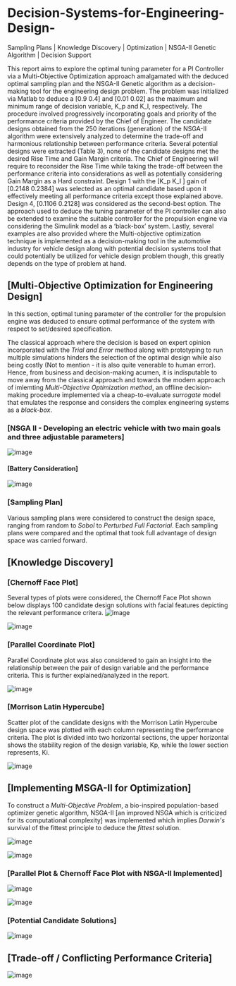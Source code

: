 # Decision-Systems-for-Engineering-Design-
Sampling Plans | Knowledge Discovery | Optimization | NSGA-II Genetic Algorithm | Decision Support

This report aims to explore the optimal tuning parameter for a PI Controller via a Multi-Objective Optimization approach amalgamated with the deduced optimal sampling plan and the NSGA-II Genetic algorithm as a decision-making tool for the engineering design problem. The problem was Initialized via Matlab to deduce a [0.9 0.4] and [0.01 0.02] as the maximum and minimum range of decision variable, K_p and K_I, respectively. The procedure involved progressively incorporating goals and priority of the performance criteria provided by the Chief of Engineer. The candidate designs obtained from the 250 iterations (generation) of the NSGA-II algorithm were extensively analyzed to determine the trade-off and harmonious relationship between performance criteria. Several potential designs were extracted (Table 3), none of the candidate designs met the desired Rise Time and Gain Margin criteria. The Chief of Engineering will require to reconsider the Rise Time while taking the trade-off between the performance criteria into considerations as well as potentially considering Gain Margin as a Hard constraint. Design 1 with the [K_p  K_I ] gain of [0.2148 0.2384] was selected as an optimal candidate based upon it effectively meeting all performance criteria except those explained above. Design 4, [0.1106 0.2128] was considered as the second-best option. The approach used to deduce the tuning parameter of the PI controller can also be extended to examine the suitable controller for the propulsion engine via considering the Simulink model as a ‘black-box’ system. Lastly, several examples are also provided where the Multi-objective optimization technique is implemented as a decision-making tool in the automotive industry for vehicle design along with potential decision systems tool that could potentially be utilized for vehicle design problem though, this greatly depends on the type of problem at hand. 

## [Multi-Objective Optimization for Engineering Design] 

In this section, optimal tuning parameter of the controller for the propulsion engine was deduced to ensure optimal performance of the system with respect to set/desired specification. 

The classical approach where the decision is based on expert opinion incorporated with the *Trial and Error* method along with prototyping to run multiple simulations hinders the selection of the optimal design while also being costly (Not to mention - it is also quite venerable to human error). Hence, from business and decision-making acumen, it is indisputable to move away from the classical approach and towards the modern approach of imlemting *Multi-Objective Optimization method*, an offline decision-making procedure implemented via a cheap-to-evaluate *surrogate* model that emulates the response and considers the complex engineering systems as a *black-box*. 

### [NSGA II - Developing an electric vehicle with two main goals and three adjustable parameters] 

![image](https://user-images.githubusercontent.com/42310216/146129278-0234c652-8aea-4a93-9f6c-286d20518e7e.png)


#### [Battery Consideration]

![image](https://user-images.githubusercontent.com/42310216/146129329-be3dd62c-250b-436c-89b8-89e2a776a4ff.png)


### [Sampling Plan] 
Various sampling plans were considered to construct the design space, ranging from random to *Sobol* to *Perturbed Full Factorial*. 
Each sampling plans were compared and the optimal that took full advantage of design space was carried forward. 

## [Knowledge Discovery] 
### [Chernoff Face Plot]
Several types of plots were considered, the Chernoff Face Plot shown below displays 100 candidate design solutions with facial features depicting the relevant performance critera. 
![image](https://user-images.githubusercontent.com/42310216/146129679-4b5fc677-05da-4518-9caa-91a53c08b8bb.png)

![image](https://user-images.githubusercontent.com/42310216/146129712-5e0cde41-4f53-41cb-9f69-4e97e17218d0.png)

### [Parallel Coordinate Plot]
Parallel Coordinate plot was also considered to gain an insight into the relationship between the pair of design variable and the performance criteria. This is further explained/analyzed in the report. 

![image](https://user-images.githubusercontent.com/42310216/146130011-6ed80f53-81f8-46ed-812d-fcb87d025346.png)


### [Morrison Latin Hypercube]
Scatter plot of the candidate designs with the Morrison Latin Hypercube design space was plotted with each column representing the performance criteria. 
The plot is divided into two horizontal sections, the upper horizontal shows the stability region of the design variable, Kp, while the lower section represents, Ki. 

![image](https://user-images.githubusercontent.com/42310216/146130190-09da84a4-0825-41b6-8f13-29b1f07a18f3.png)

## [Implementing MSGA-II for Optimization] 
To construct a *Multi-Objective Problem*, a bio-inspired population-based optimizer genetic algorithm, NSGA-II [an improved NSGA which is criticized for its computational complexity] was implemented which implies *Darwin's* survival of the fittest principle to deduce the *fittest* solution. 

![image](https://user-images.githubusercontent.com/42310216/146130741-932d0729-221d-475f-932c-42e73efe07a9.png)


![image](https://user-images.githubusercontent.com/42310216/146130771-6d25d749-905b-4cff-80fd-81184e2f3b91.png)


### [Parallel Plot & Chernoff Face Plot with NSGA-II Implemented]

![image](https://user-images.githubusercontent.com/42310216/146130847-c0e2e3fe-f93b-4d3d-9893-7858fbf9fcb2.png)

![image](https://user-images.githubusercontent.com/42310216/146130869-1d7b49c8-5d65-4a20-93c9-180a2430051d.png)


### [Potential Candidate Solutions]

![image](https://user-images.githubusercontent.com/42310216/146130915-bb5e08de-0804-4184-8982-17b298f82bd7.png)


## [Trade-off / Conflicting Performance Criteria] 

![image](https://user-images.githubusercontent.com/42310216/146131017-eeb9218e-8b64-4d16-afa4-a32d44bbb11f.png)





